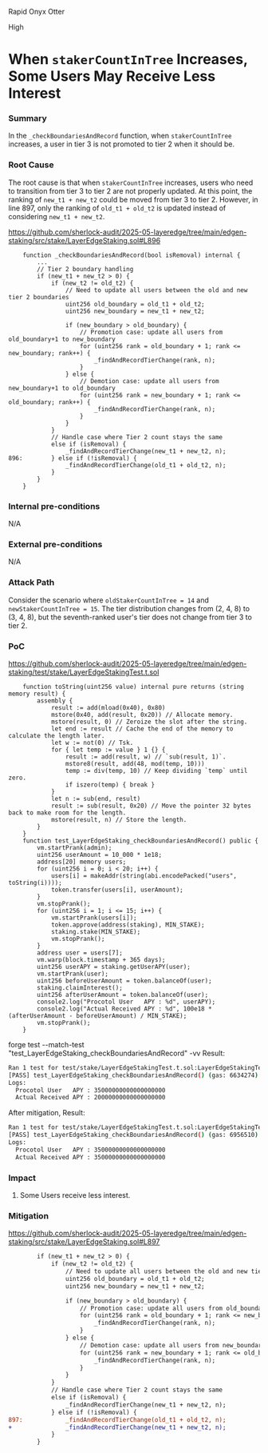 Rapid Onyx Otter

High

# When `stakerCountInTree` Increases, Some Users May Receive Less Interest

### Summary
In the `_checkBoundariesAndRecord` function, when `stakerCountInTree` increases, a user in tier 3 is not promoted to tier 2 when it should be.

### Root Cause
The root cause is that when `stakerCountInTree` increases, users who need to transition from tier 3 to tier 2 are not properly updated.
At this point, the ranking of `new_t1 + new_t2` could be moved from tier 3 to tier 2. 
However, in line 897, only the ranking of `old_t1 + old_t2` is updated instead of considering `new_t1 + new_t2`.

https://github.com/sherlock-audit/2025-05-layeredge/tree/main/edgen-staking/src/stake/LayerEdgeStaking.sol#L896
```solidity
    function _checkBoundariesAndRecord(bool isRemoval) internal {
        ...
        // Tier 2 boundary handling
        if (new_t1 + new_t2 > 0) {
            if (new_t2 != old_t2) {
                // Need to update all users between the old and new tier 2 boundaries
                uint256 old_boundary = old_t1 + old_t2;
                uint256 new_boundary = new_t1 + new_t2;

                if (new_boundary > old_boundary) {
                    // Promotion case: update all users from old_boundary+1 to new_boundary
                    for (uint256 rank = old_boundary + 1; rank <= new_boundary; rank++) {
                        _findAndRecordTierChange(rank, n);
                    }
                } else {
                    // Demotion case: update all users from new_boundary+1 to old_boundary
                    for (uint256 rank = new_boundary + 1; rank <= old_boundary; rank++) {
                        _findAndRecordTierChange(rank, n);
                    }
                }
            }
            // Handle case where Tier 2 count stays the same
            else if (isRemoval) {
                _findAndRecordTierChange(new_t1 + new_t2, n);
896:        } else if (!isRemoval) {
                _findAndRecordTierChange(old_t1 + old_t2, n);
            }
        }
    }
```

### Internal pre-conditions
N/A

### External pre-conditions
N/A

### Attack Path
Consider the scenario where `oldStakerCountInTree = 14` and `newStakerCountInTree = 15`. 
The tier distribution changes from (2, 4, 8) to (3, 4, 8), but the seventh-ranked user's tier does not change from tier 3 to tier 2.

### PoC
https://github.com/sherlock-audit/2025-05-layeredge/tree/main/edgen-staking/test/stake/LayerEdgeStakingTest.t.sol
```solidity
    function toString(uint256 value) internal pure returns (string memory result) {
        assembly {
            result := add(mload(0x40), 0x80)
            mstore(0x40, add(result, 0x20)) // Allocate memory.
            mstore(result, 0) // Zeroize the slot after the string.
            let end := result // Cache the end of the memory to calculate the length later.
            let w := not(0) // Tsk.
            for { let temp := value } 1 {} {
                result := add(result, w) // `sub(result, 1)`.
                mstore8(result, add(48, mod(temp, 10)))
                temp := div(temp, 10) // Keep dividing `temp` until zero.
                if iszero(temp) { break }
            }
            let n := sub(end, result)
            result := sub(result, 0x20) // Move the pointer 32 bytes back to make room for the length.
            mstore(result, n) // Store the length.
        }
    }
    function test_LayerEdgeStaking_checkBoundariesAndRecord() public {
        vm.startPrank(admin);
        uint256 userAmount = 10_000 * 1e18;
        address[20] memory users;
        for (uint256 i = 0; i < 20; i++) {
            users[i] = makeAddr(string(abi.encodePacked("users", toString(i)))); 
            token.transfer(users[i], userAmount);
        } 
        vm.stopPrank();
        for (uint256 i = 1; i <= 15; i++) {
            vm.startPrank(users[i]);
            token.approve(address(staking), MIN_STAKE);
            staking.stake(MIN_STAKE);
            vm.stopPrank();
        }
        address user = users[7];
        vm.warp(block.timestamp + 365 days);
        uint256 userAPY = staking.getUserAPY(user);
        vm.startPrank(user);
        uint256 beforeUserAmount = token.balanceOf(user);
        staking.claimInterest();
        uint256 afterUserAmount = token.balanceOf(user);
        console2.log("Procotol User   APY : %d", userAPY);
        console2.log("Actual Received APY : %d", 100e18 * (afterUserAmount - beforeUserAmount) / MIN_STAKE);
        vm.stopPrank();
    }
```
forge test --match-test "test_LayerEdgeStaking_checkBoundariesAndRecord" -vv
Result:
```bash
Ran 1 test for test/stake/LayerEdgeStakingTest.t.sol:LayerEdgeStakingTest
[PASS] test_LayerEdgeStaking_checkBoundariesAndRecord() (gas: 6634274)
Logs:
  Procotol User   APY : 35000000000000000000
  Actual Received APY : 20000000000000000000
```
After mitigation, Result:
```bash
Ran 1 test for test/stake/LayerEdgeStakingTest.t.sol:LayerEdgeStakingTest
[PASS] test_LayerEdgeStaking_checkBoundariesAndRecord() (gas: 6956510)
Logs:
  Procotol User   APY : 35000000000000000000
  Actual Received APY : 35000000000000000000
```
### Impact
1. Some Users receive less interest.

### Mitigation
https://github.com/sherlock-audit/2025-05-layeredge/tree/main/edgen-staking/src/stake/LayerEdgeStaking.sol#L897
```diff
        if (new_t1 + new_t2 > 0) {
            if (new_t2 != old_t2) {
                // Need to update all users between the old and new tier 2 boundaries
                uint256 old_boundary = old_t1 + old_t2;
                uint256 new_boundary = new_t1 + new_t2;

                if (new_boundary > old_boundary) {
                    // Promotion case: update all users from old_boundary+1 to new_boundary
                    for (uint256 rank = old_boundary + 1; rank <= new_boundary; rank++) {
                        _findAndRecordTierChange(rank, n);
                    }
                } else {
                    // Demotion case: update all users from new_boundary+1 to old_boundary
                    for (uint256 rank = new_boundary + 1; rank <= old_boundary; rank++) {
                        _findAndRecordTierChange(rank, n);
                    }
                }
            }
            // Handle case where Tier 2 count stays the same
            else if (isRemoval) {
                _findAndRecordTierChange(new_t1 + new_t2, n);
            } else if (!isRemoval) {
897:            _findAndRecordTierChange(old_t1 + old_t2, n);
+               _findAndRecordTierChange(new_t1 + new_t2, n);
            }
        }
```
